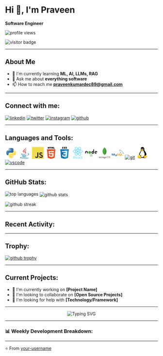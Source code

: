 # Hi 👋, I'm Praveen
**Software Engineer**

<p align="left"> 
  <img src="https://komarev.com/ghpvc/?username=praveenkumardec89&label=Profile%20views&color=0e75b6&style=flat" alt="profile views" />
</p>

<!-- Alternative visitor counter (instead of glitch) -->
<img src="https://count.getloli.com/get/@praveenkumardec89?theme=rule34" alt="visitor badge"/>

---

## About Me
* 🌱 I'm currently learning **ML, AI, LLMs, RAG**
* 💬 Ask me about **everything software**
* 📫 How to reach me **praveenkumardec89@gmail.com**

---

## Connect with me:
<p align="left">
<a href="https://linkedin.com/in/[your-linkedin]" target="blank"><img align="center" src="https://raw.githubusercontent.com/rahuldkjain/github-profile-readme-generator/master/src/images/icons/Social/linked-in-alt.svg" alt="linkedin" height="30" width="40" /></a>
<a href="https://twitter.com/[your-twitter]" target="blank"><img align="center" src="https://raw.githubusercontent.com/rahuldkjain/github-profile-readme-generator/master/src/images/icons/Social/twitter.svg" alt="twitter" height="30" width="40" /></a>
<a href="https://instagram.com/[your-instagram]" target="blank"><img align="center" src="https://raw.githubusercontent.com/rahuldkjain/github-profile-readme-generator/master/src/images/icons/Social/instagram.svg" alt="instagram" height="30" width="40" /></a>
<a href="https://github.com/praveenkumardec89" target="blank"><img align="center" src="https://raw.githubusercontent.com/rahuldkjain/github-profile-readme-generator/master/src/images/icons/Social/github.svg" alt="github" height="30" width="40" /></a>
</p>

---

## Languages and Tools:
<p align="left">
<a href="https://www.python.org" target="_blank" rel="noreferrer"><img src="https://raw.githubusercontent.com/devicons/devicon/master/icons/python/python-original.svg" alt="python" width="40" height="40"/></a>
<a href="https://www.java.com" target="_blank" rel="noreferrer"><img src="https://raw.githubusercontent.com/devicons/devicon/master/icons/java/java-original.svg" alt="java" width="40" height="40"/></a>
<a href="https://developer.mozilla.org/en-US/docs/Web/JavaScript" target="_blank" rel="noreferrer"><img src="https://raw.githubusercontent.com/devicons/devicon/master/icons/javascript/javascript-original.svg" alt="javascript" width="40" height="40"/></a>
<a href="https://www.w3.org/html/" target="_blank" rel="noreferrer"><img src="https://raw.githubusercontent.com/devicons/devicon/master/icons/html5/html5-original-wordmark.svg" alt="html5" width="40" height="40"/></a>
<a href="https://www.w3schools.com/css/" target="_blank" rel="noreferrer"><img src="https://raw.githubusercontent.com/devicons/devicon/master/icons/css3/css3-original-wordmark.svg" alt="css3" width="40" height="40"/></a>
<a href="https://reactjs.org/" target="_blank" rel="noreferrer"><img src="https://raw.githubusercontent.com/devicons/devicon/master/icons/react/react-original-wordmark.svg" alt="react" width="40" height="40"/></a>
<a href="https://nodejs.org" target="_blank" rel="noreferrer"><img src="https://raw.githubusercontent.com/devicons/devicon/master/icons/nodejs/nodejs-original-wordmark.svg" alt="nodejs" width="40" height="40"/></a>
<a href="https://www.mongodb.com/" target="_blank" rel="noreferrer"><img src="https://raw.githubusercontent.com/devicons/devicon/master/icons/mongodb/mongodb-original-wordmark.svg" alt="mongodb" width="40" height="40"/></a>
<a href="https://www.mysql.com/" target="_blank" rel="noreferrer"><img src="https://raw.githubusercontent.com/devicons/devicon/master/icons/mysql/mysql-original-wordmark.svg" alt="mysql" width="40" height="40"/></a>
<a href="https://git-scm.com/" target="_blank" rel="noreferrer"><img src="https://www.vectorlogo.zone/logos/git-scm/git-scm-icon.svg" alt="git" width="40" height="40"/></a>
<a href="https://www.linux.org/" target="_blank" rel="noreferrer"><img src="https://raw.githubusercontent.com/devicons/devicon/master/icons/linux/linux-original.svg" alt="linux" width="40" height="40"/></a>
<a href="https://code.visualstudio.com/" target="_blank" rel="noreferrer"><img src="https://www.vectorlogo.zone/logos/visualstudio_code/visualstudio_code-icon.svg" alt="vscode" width="40" height="40"/></a>
</p>

---

## GitHub Stats:
<p><img align="left" src="https://github-readme-stats.vercel.app/api/top-langs?username=praveenkumardec89&show_icons=true&locale=en&layout=compact&theme=radical" alt="top languages" /></p>

<p>&nbsp;<img align="center" src="https://github-readme-stats.vercel.app/api?username=praveenkumardec89&show_icons=true&locale=en&theme=radical" alt="github stats" /></p>

<p><img align="center" src="https://github-readme-streak-stats.herokuapp.com/?user=praveenkumardec89&theme=radical" alt="github streak" /></p>

---

## Recent Activity:
<!--START_SECTION:activity-->
<!--END_SECTION:activity-->

---

## Trophy:
<p align="left"> 
<a href="https://github.com/ryo-ma/github-profile-trophy"><img src="https://github-profile-trophy.vercel.app/api/?username=praveenkumardec89&theme=radical" alt="github trophy" /></a> 
</p>

---

## Current Projects:
- 🔭 I'm currently working on **[Project Name]**
- 👯 I'm looking to collaborate on **[Open Source Projects]**
- 🤔 I'm looking for help with **[Technology/Framework]**

---

<p align="center">
<img src="https://readme-typing-svg.herokuapp.com?font=Fira+Code&pause=1000&color=F75C7E&width=435&lines=Always+learning+new+things!;Open+to+collaboration!;Let's+build+something+amazing!" alt="Typing SVG" />
</p>

---

### 📊 Weekly Development Breakdown:
<!--START_SECTION:waka-->
<!--END_SECTION:waka-->

---

⭐️ From [your-username](https://github.com/[your-username])
